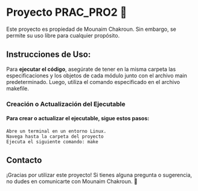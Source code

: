 # Proyecto PRAC_PRO2   :turtle:

Este proyecto es propiedad de Mounaim Chakroun. Sin embargo, se permite su uso libre para cualquier propósito.


## Instrucciones de Uso:

Para **ejecutar el código**, asegúrate de tener en la misma carpeta las especificaciones y los objetos de cada módulo junto con el archivo main predeterminado. Luego, utiliza el comando especificado en el archivo makefile.
### Creación o Actualización del Ejecutable

#### Para crear o actualizar el ejecutable, sigue estos pasos:

    Abre un terminal en un entorno Linux.
    Navega hasta la carpeta del proyecto  
    Ejecuta el siguiente comando: make
    
    
## Contacto

¡Gracias por utilizar este proyecto! Si tienes alguna pregunta o sugerencia, no dudes en comunicarte con Mounaim Chakroun. :turtle:
